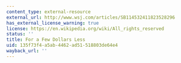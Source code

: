 ```yaml
---
content_type: external-resource
external_url: http://www.wsj.com/articles/SB114532411823528296
has_external_license_warning: true
license: https://en.wikipedia.org/wiki/All_rights_reserved
status: ''
title: For a Few Dollars Less
uid: 135f73f4-a5ab-4462-ad51-518803de64e4
wayback_url: ''
---
```

